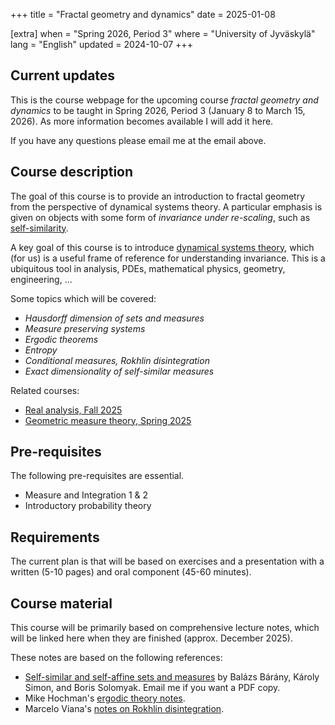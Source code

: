 +++
title = "Fractal geometry and dynamics"
date = 2025-01-08

[extra]
when = "Spring 2026, Period 3"
where = "University of Jyväskylä"
lang = "English"
updated = 2024-10-07
+++
## Current updates
This is the course webpage for the upcoming course *fractal geometry and dynamics* to be taught in Spring 2026, Period 3 (January 8 to March 15, 2026).
As more information becomes available I will add it here.

If you have any questions please email me at the email above.

## Course description
The goal of this course is to provide an introduction to fractal geometry from the perspective of dynamical systems theory.
A particular emphasis is given on objects with some form of *invariance under re-scaling*, such as [self-similarity](https://en.wikipedia.org/wiki/Self-similarity).

A key goal of this course is to introduce [dynamical systems theory](https://en.wikipedia.org/wiki/Dynamical_system), which (for us) is a useful frame of reference for understanding invariance.
This is a ubiquitous tool in analysis, PDEs, mathematical physics, geometry, engineering, ...

Some topics which will be covered:
- *Hausdorff dimension of sets and measures*
- *Measure preserving systems*
- *Ergodic theorems*
- *Entropy*
- *Conditional measures, Rokhlin disintegration*
- *Exact dimensionality of self-similar measures*

Related courses:
- [Real analysis, Fall 2025](https://sites.google.com/view/tuomaths/teaching/real-analysis-fall-2025)
- [Geometric measure theory, Spring 2025](https://kfaessler.wixsite.com/math/geometric-measure-theory-2025)

## Pre-requisites
The following pre-requisites are essential.
- Measure and Integration 1 & 2
- Introductory probability theory

## Requirements
The current plan is that will be based on exercises and a presentation with a written (5-10 pages) and oral component (45-60 minutes).

## Course material
This course will be primarily based on comprehensive lecture notes, which will be linked here when they are finished (approx. December 2025).

These notes are based on the following references:
- [Self-similar and self-affine sets and measures](https://zbmath.org/1543.28001) by Balázs Bárány, Károly Simon, and Boris Solomyak.
  Email me if you want a PDF copy.
- Mike Hochman's [ergodic theory notes](https://math.huji.ac.il/~mhochman/courses/ergodic-theory-2017/notes.pdf).
- Marcelo Viana's [notes on Rokhlin disintegration](https://w3.impa.br/~viana/out/rokhlin.pdf).

